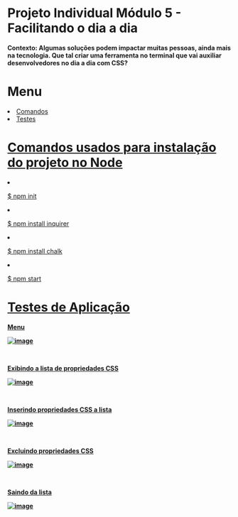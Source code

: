 # Projeto Individual Módulo 5 - Facilitando o dia a dia 
<b>Contexto: Algumas soluções podem impactar muitas pessoas, ainda mais na tecnologia. Que tal criar uma ferramenta no terminal que vai auxiliar desenvolvedores no dia a dia com CSS?</b>
<br>

# Menu

<li>
<a href= #comandos>Comandos 

<li>
<a href= #testes>Testes



<br>



<div id="comandos">

# Comandos usados para instalação do projeto no Node

<li>

$ npm init 


<li>

$ npm install inquirer



<li>

$ npm install chalk



<li>

$ npm start



<div id="testes">

# Testes de Aplicação

<b> Menu 

![image](https://user-images.githubusercontent.com/89521799/218484590-521143ac-7bd8-4479-9bc1-a7cb64d14aa8.png)

<br>

<b> Exibindo a lista de propriedades CSS

![image](https://user-images.githubusercontent.com/89521799/219017817-d6a55d65-d058-49a6-bc7d-ea3f3235eb4f.png)

<br>

<b> Inserindo propriedades CSS a lista 

![image](https://user-images.githubusercontent.com/89521799/219018378-2c789730-212b-475e-a03c-cb9227bb2c5e.png)

<br>

<b> Excluindo propriedades CSS 

![image](https://user-images.githubusercontent.com/89521799/219018798-d5bbafcc-e797-4edf-bc0c-76d33d06a8a1.png)

<br>

<b> Saindo da lista 

![image](https://user-images.githubusercontent.com/89521799/219019141-1c336244-8571-4da0-bc8e-53c2f8408e10.png)

